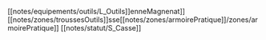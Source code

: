 [[notes/equipements/outils/L_Outils]]enneMagnenat]]
[[notes/zones/troussesOutils]]sse[[notes/zones/armoirePratique]]/zones/armoirePratique]] [[notes/statut/S_Casse]]